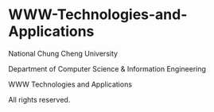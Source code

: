 # WWW-Technologies-and-Applications

National Chung Cheng University

Department of Computer Science & Information Engineering

WWW Technologies and Applications

All rights reserved.

